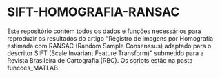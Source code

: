 # SIFT-HOMOGRAFIA-RANSAC
Este repositório contém todos os dados e funções necessários para reproduzir os resultados do artigo "Registro de imagens por Homografia estimada com RANSAC (Random Sample Consenssus) adaptado para o descritor SIFT (Scale Invariant Feature Transform)" submetido para a Revista Brasileira de Cartografia (RBC). Os scripts estão na pasta funcoes_MATLAB. 
